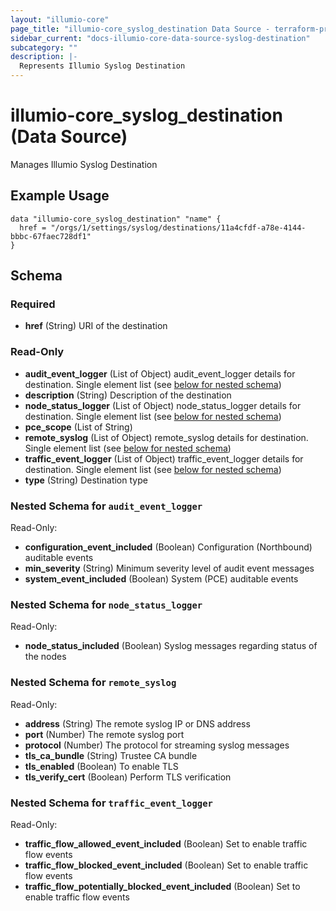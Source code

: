 ```yaml
---
layout: "illumio-core"
page_title: "illumio-core_syslog_destination Data Source - terraform-provider-illumio-core"
sidebar_current: "docs-illumio-core-data-source-syslog-destination"
subcategory: ""
description: |-
  Represents Illumio Syslog Destination
---
```


# illumio-core_syslog_destination (Data Source)

Manages Illumio Syslog Destination

Example Usage
------------

```hcl
data "illumio-core_syslog_destination" "name" {
  href = "/orgs/1/settings/syslog/destinations/11a4cfdf-a78e-4144-bbbc-67faec728df1"
}
```

## Schema

### Required

- **href** (String) URI of the destination

### Read-Only

- **audit_event_logger** (List of Object) audit_event_logger details for destination. Single element list (see [below for nested schema](#nestedatt--audit_event_logger))
- **description** (String) Description of the destination
- **node_status_logger** (List of Object) node_status_logger details for destination. Single element list (see [below for nested schema](#nestedatt--node_status_logger))
- **pce_scope** (List of String)
- **remote_syslog** (List of Object) remote_syslog details for destination. Single element list (see [below for nested schema](#nestedatt--remote_syslog))
- **traffic_event_logger** (List of Object) traffic_event_logger details for destination. Single element list (see [below for nested schema](#nestedatt--traffic_event_logger))
- **type** (String) Destination type

<a id="nestedatt--audit_event_logger"></a>
### Nested Schema for `audit_event_logger`

Read-Only:

- **configuration_event_included** (Boolean) Configuration (Northbound) auditable events
- **min_severity** (String) Minimum severity level of audit event messages
- **system_event_included** (Boolean) System (PCE) auditable events


<a id="nestedatt--node_status_logger"></a>
### Nested Schema for `node_status_logger`

Read-Only:

- **node_status_included** (Boolean) Syslog messages regarding status of the nodes


<a id="nestedatt--remote_syslog"></a>
### Nested Schema for `remote_syslog`

Read-Only:

- **address** (String) The remote syslog IP or DNS address
- **port** (Number) The remote syslog port
- **protocol** (Number) The protocol for streaming syslog messages
- **tls_ca_bundle** (String) Trustee CA bundle
- **tls_enabled** (Boolean) To enable TLS
- **tls_verify_cert** (Boolean) Perform TLS verification


<a id="nestedatt--traffic_event_logger"></a>
### Nested Schema for `traffic_event_logger`

Read-Only:

- **traffic_flow_allowed_event_included** (Boolean) Set to enable traffic flow events
- **traffic_flow_blocked_event_included** (Boolean) Set to enable traffic flow events
- **traffic_flow_potentially_blocked_event_included** (Boolean) Set to enable traffic flow events
